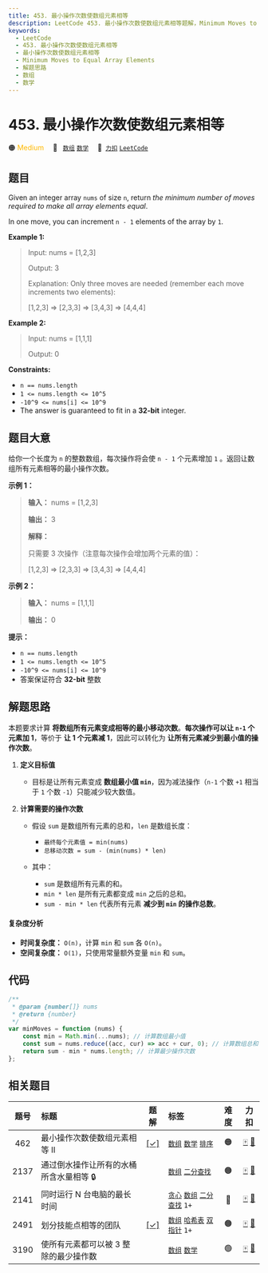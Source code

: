 ```yaml
---
title: 453. 最小操作次数使数组元素相等
description: LeetCode 453. 最小操作次数使数组元素相等题解，Minimum Moves to Equal Array Elements，包含解题思路、复杂度分析以及完整的 JavaScript 代码实现。
keywords:
  - LeetCode
  - 453. 最小操作次数使数组元素相等
  - 最小操作次数使数组元素相等
  - Minimum Moves to Equal Array Elements
  - 解题思路
  - 数组
  - 数学
---
```


# 453. 最小操作次数使数组元素相等

🟠 <font color=#ffb800>Medium</font>&emsp; 🔖&ensp; [`数组`](/tag/array.md) [`数学`](/tag/math.md)&emsp; 🔗&ensp;[`力扣`](https://leetcode.cn/problems/minimum-moves-to-equal-array-elements) [`LeetCode`](https://leetcode.com/problems/minimum-moves-to-equal-array-elements)

## 题目

Given an integer array `nums` of size `n`, return _the minimum number of moves
required to make all array elements equal_.

In one move, you can increment `n - 1` elements of the array by `1`.

**Example 1:**

> Input: nums = [1,2,3]
>
> Output: 3
>
> Explanation: Only three moves are needed (remember each move increments two elements):
>
> [1,2,3] => [2,3,3] => [3,4,3] => [4,4,4]

**Example 2:**

> Input: nums = [1,1,1]
>
> Output: 0

**Constraints:**

- `n == nums.length`
- `1 <= nums.length <= 10^5`
- `-10^9 <= nums[i] <= 10^9`
- The answer is guaranteed to fit in a **32-bit** integer.

## 题目大意

给你一个长度为 `n` 的整数数组，每次操作将会使 `n - 1` 个元素增加 `1` 。返回让数组所有元素相等的最小操作次数。

**示例 1：**

> **输入：** nums = [1,2,3]
>
> **输出：** 3
>
> **解释：**
>
> 只需要 3 次操作（注意每次操作会增加两个元素的值）：
>
> [1,2,3] => [2,3,3] => [3,4,3] => [4,4,4]

**示例 2：**

> **输入：** nums = [1,1,1]
>
> **输出：** 0

**提示：**

- `n == nums.length`
- `1 <= nums.length <= 10^5`
- `-10^9 <= nums[i] <= 10^9`
- 答案保证符合 **32-bit** 整数

## 解题思路

本题要求计算 **将数组所有元素变成相等的最小移动次数**。**每次操作可以让 `n-1` 个元素加 1**，等价于 **让 1 个元素减 1**，因此可以转化为 **让所有元素减少到最小值的操作次数**。

1. **定义目标值**

   - 目标是让所有元素变成 **数组最小值 `min`**，因为减法操作（`n-1` 个数 `+1` 相当于 `1` 个数 `-1`）只能减少较大数值。

2. **计算需要的操作次数**

   - 假设 `sum` 是数组所有元素的总和，`len` 是数组长度：

     - `最终每个元素值 = min(nums)`
     - `总移动次数 = sum - (min(nums) * len)`

   - 其中：
     - `sum` 是数组所有元素的和。
     - `min * len` 是所有元素都变成 `min` 之后的总和。
     - `sum - min * len` 代表所有元素 **减少到 `min` 的操作总数**。

#### 复杂度分析

- **时间复杂度：** `O(n)`，计算 `min` 和 `sum` 各 `O(n)`。
- **空间复杂度：** `O(1)`，只使用常量额外变量 `min` 和 `sum`。

## 代码

```javascript
/**
 * @param {number[]} nums
 * @return {number}
 */
var minMoves = function (nums) {
	const min = Math.min(...nums); // 计算数组最小值
	const sum = nums.reduce((acc, cur) => acc + cur, 0); // 计算数组总和
	return sum - min * nums.length; // 计算最少操作次数
};
```

## 相关题目

<!-- prettier-ignore -->
| 题号 | 标题 | 题解 | 标签 | 难度 | 力扣 |
| :------: | :------ | :------: | :------ | :------: | :------: |
| 462 | 最小操作次数使数组元素相等 II | [[✓]](/problem/0462.md) |  [`数组`](/tag/array.md) [`数学`](/tag/math.md) [`排序`](/tag/sorting.md) | 🟠 | [🀄️](https://leetcode.cn/problems/minimum-moves-to-equal-array-elements-ii) [🔗](https://leetcode.com/problems/minimum-moves-to-equal-array-elements-ii) |
| 2137 | 通过倒水操作让所有的水桶所含水量相等 🔒 |  |  [`数组`](/tag/array.md) [`二分查找`](/tag/binary-search.md) | 🟠 | [🀄️](https://leetcode.cn/problems/pour-water-between-buckets-to-make-water-levels-equal) [🔗](https://leetcode.com/problems/pour-water-between-buckets-to-make-water-levels-equal) |
| 2141 | 同时运行 N 台电脑的最长时间 |  |  [`贪心`](/tag/greedy.md) [`数组`](/tag/array.md) [`二分查找`](/tag/binary-search.md) `1+` | 🔴 | [🀄️](https://leetcode.cn/problems/maximum-running-time-of-n-computers) [🔗](https://leetcode.com/problems/maximum-running-time-of-n-computers) |
| 2491 | 划分技能点相等的团队 | [[✓]](/problem/2491.md) |  [`数组`](/tag/array.md) [`哈希表`](/tag/hash-table.md) [`双指针`](/tag/two-pointers.md) `1+` | 🟠 | [🀄️](https://leetcode.cn/problems/divide-players-into-teams-of-equal-skill) [🔗](https://leetcode.com/problems/divide-players-into-teams-of-equal-skill) |
| 3190 | 使所有元素都可以被 3 整除的最少操作数 |  |  [`数组`](/tag/array.md) [`数学`](/tag/math.md) | 🟢 | [🀄️](https://leetcode.cn/problems/find-minimum-operations-to-make-all-elements-divisible-by-three) [🔗](https://leetcode.com/problems/find-minimum-operations-to-make-all-elements-divisible-by-three) |
